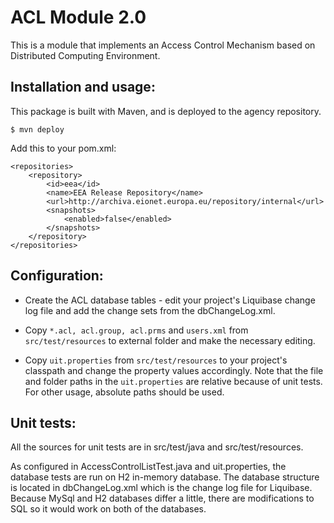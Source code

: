 ACL Module 2.0
==============

This is a module that implements an Access Control Mechanism based on Distributed Computing Environment.

Installation and usage:
-----------------------
This package is built with Maven, and is deployed to the agency repository.
```
$ mvn deploy
```

Add this to your pom.xml:
```
<repositories>
    <repository>
        <id>eea</id>
        <name>EEA Release Repository</name>
        <url>http://archiva.eionet.europa.eu/repository/internal</url>
        <snapshots>
            <enabled>false</enabled>
        </snapshots>
    </repository>
</repositories>

```


Configuration:
--------------
- Create the ACL database tables - edit your project's Liquibase change log file and add the change sets from the dbChangeLog.xml.

- Copy `*.acl, acl.group, acl.prms` and `users.xml` from `src/test/resources` to external folder and make the necessary editing.

- Copy `uit.properties` from `src/test/resources` to your project's classpath and change the property values accordingly.
  Note that the file and folder paths in the `uit.properties` are relative because of unit tests. For other usage, absolute paths should be used.


Unit tests:
-----------
All the sources for unit tests are in src/test/java and src/test/resources.

As configured in AccessControlListTest.java and uit.properties, the database tests are run on H2 in-memory database. The database structure
is located in dbChangeLog.xml which is the change log file for Liquibase. Because MySql and H2 databases differ a little, there are modifications
to SQL so it would work on both of the databases.
